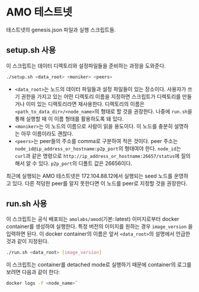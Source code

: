 # AMO 테스트넷
테스트넷의 genesis.json 파일과 실행 스크립트들.

## setup.sh 사용
이 스크립트는 데이터 디렉토리와 설정파일들을 준비하는 과정을 도와준다.
```bash
./setup.sh <data_root> <moniker> <peers>
```
- `<data_root>`는 노드의 데이터 파일들과 설정 파일들이 있는 장소이다. 사용자가
  쓰기 권한을 가지고 있는 어떤 디렉토리 이름을 지정하면 스크립트가 디렉토리를
  만들거나 이미 있는 디렉토리라면 재사용한다. 디렉토리의 이름은
  `<path_to_data_dir>/<node_name>`의 형태로 할 것을 권장한다. 나중에 `run.sh`을
  통해 실행할 때 이 이름 형태를 활용하도록 돼 있다.
- `<moniker>`는 이 노드의 이름으로 사람이 읽을 용도이다. 이 노드를 충분히
  설명하는 아무 이름이라도 괜찮다.
- `<peers>`는 peer들의 주소를 comma로 구분하여 적은 것이다. peer 주소는
  `node_id@ip_address_or_hostname:p2p_port`의 형태여야 한다. `node_id`는
  `curl`과 같은 명령으로 `http://ip_address_or_hostname:26657/status`에
  질의해서 알 수 있다. `p2p_port`의 디폴트 값은 26656이다.

최근에 실행되는 AMO 테스트넷은 172.104.88.12에서 실행되는 seed 노드를 운영하고
있다. 다른 적덩한 peer를 알지 못한다면 이 노드를 peer로 지정할 것을 권장한다.

## run.sh 사용
이 스크립트는 공식 배포되는 `amolabs/amod`(기본: latest) 이미지로부터 docker 
container를 생성하여 실행한다. 특정 버전의 이미지를 원하는 경우 `image_version`
을 입력하면 된다. 이 docker container의 이름은 앞서 `<data_root>`의 설명에서
언급한 것과 같이 지정된다.
```bash
./run.sh <data_root> [image_version] 
```
이 스크립트는 container를 detached mode로 실행하기 때문에 container의 로그를
보려면 다음과 같이 한다:
```bash
docker logs -f <node_name>`
```
